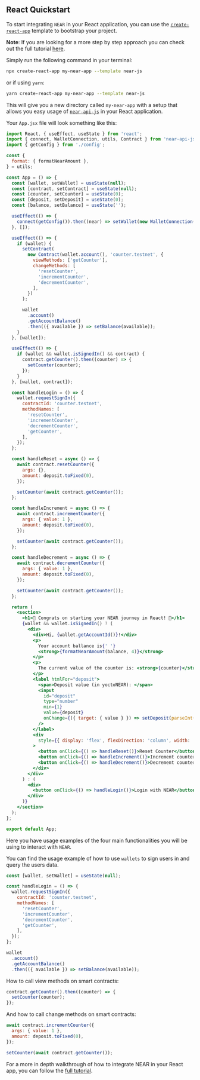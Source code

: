 ## React Quickstart

To start integrating `NEAR` in your React application, you can use the [`create-react-app`](https://create-react-app.dev/) template to bootstrap your project.

**Note**: If you are looking for a more step by step approach you can check out the full tutorial [here](/docs/Getting%20Started/React%20Tutorial).

Simply run the following command in your terminal:

```bash
npx create-react-app my-near-app --template near-js
```

or if using `yarn`:

```bash
yarn create-react-app my-near-app --template near-js
```

This will give you a new directory called `my-near-app` with a setup that allows you easy usage of [`near-api-js`](https://github.com/near/near-api-js) in your React application.

Your `App.jsx` file will look something like this:

```jsx
import React, { useEffect, useState } from 'react';
import { connect, WalletConnection, utils, Contract } from 'near-api-js';
import { getConfig } from './config';

const {
  format: { formatNearAmount },
} = utils;

const App = () => {
  const [wallet, setWallet] = useState(null);
  const [contract, setContract] = useState(null);
  const [counter, setCounter] = useState(0);
  const [deposit, setDeposit] = useState(0);
  const [balance, setBalance] = useState('');

  useEffect(() => {
    connect(getConfig()).then((near) => setWallet(new WalletConnection(near)));
  }, []);

  useEffect(() => {
    if (wallet) {
      setContract(
        new Contract(wallet.account(), 'counter.testnet', {
          viewMethods: ['getCounter'],
          changeMethods: [
            'resetCounter',
            'incrementCounter',
            'decrementCounter',
          ],
        })
      );

      wallet
        .account()
        .getAccountBalance()
        .then(({ available }) => setBalance(available));
    }
  }, [wallet]);

  useEffect(() => {
    if (wallet && wallet.isSignedIn() && contract) {
      contract.getCounter().then((counter) => {
        setCounter(counter);
      });
    }
  }, [wallet, contract]);

  const handleLogin = () => {
    wallet.requestSignIn({
      contractId: 'counter.testnet',
      methodNames: [
        'resetCounter',
        'incrementCounter',
        'decrementCounter',
        'getCounter',
      ],
    });
  };

  const handleReset = async () => {
    await contract.resetCounter({
      args: {},
      amount: deposit.toFixed(0),
    });

    setCounter(await contract.getCounter());
  };

  const handleIncrement = async () => {
    await contract.incrementCounter({
      args: { value: 1 },
      amount: deposit.toFixed(0),
    });

    setCounter(await contract.getCounter());
  };

  const handleDecrement = async () => {
    await contract.decrementCounter({
      args: { value: 1 },
      amount: deposit.toFixed(0),
    });

    setCounter(await contract.getCounter());
  };

  return (
    <section>
      <h1>🎉 Congrats on starting your NEAR journey in React! 🎉</h1>
      {wallet && wallet.isSignedIn() ? (
        <div>
          <div>Hi, {wallet.getAccountId()}!</div>
          <p>
            Your account ballance is{' '}
            <strong>{formatNearAmount(balance, 4)}</strong>
          </p>
          <p>
            The current value of the counter is: <strong>{counter}</strong>
          </p>
          <label htmlFor="deposit">
            <span>Deposit value (in yoctoNEAR): </span>
            <input
              id="deposit"
              type="number"
              min={1}
              value={deposit}
              onChange={({ target: { value } }) => setDeposit(parseInt(value))}
            />
          </label>
          <div
            style={{ display: 'flex', flexDirection: 'column', width: '50%' }}
          >
            <button onClick={() => handleReset()}>Reset Counter</button>
            <button onClick={() => handleIncrement()}>Increment counter</button>
            <button onClick={() => handleDecrement()}>Decrement counter</button>
          </div>
        </div>
      ) : (
        <div>
          <button onClick={() => handleLogin()}>Login with NEAR</button>
        </div>
      )}
    </section>
  );
};

export default App;
```

Here you have usage examples of the four main functionalities you will be using to interact with `NEAR`.

You can find the usage example of how to use `wallets` to sign users in and query the users data.

```js
const [wallet, setWallet] = useState(null);

const handleLogin = () => {
  wallet.requestSignIn({
    contractId: 'counter.testnet',
    methodNames: [
      'resetCounter',
      'incrementCounter',
      'decrementCounter',
      'getCounter',
    ],
  });
};

wallet
  .account()
  .getAccountBalance()
  .then(({ available }) => setBalance(available));
```

How to call view methods on smart contracts:

```js
contract.getCounter().then((counter) => {
  setCounter(counter);
});
```

And how to call change methods on smart contracts:

```js
await contract.incrementCounter({
  args: { value: 1 },
  amount: deposit.toFixed(0),
});

setCounter(await contract.getCounter());
```

For a more in depth walkthrough of how to integrate NEAR in your React app, you can follow the [full tutorial](/docs/Getting%20Started/React%20Tutorial).
